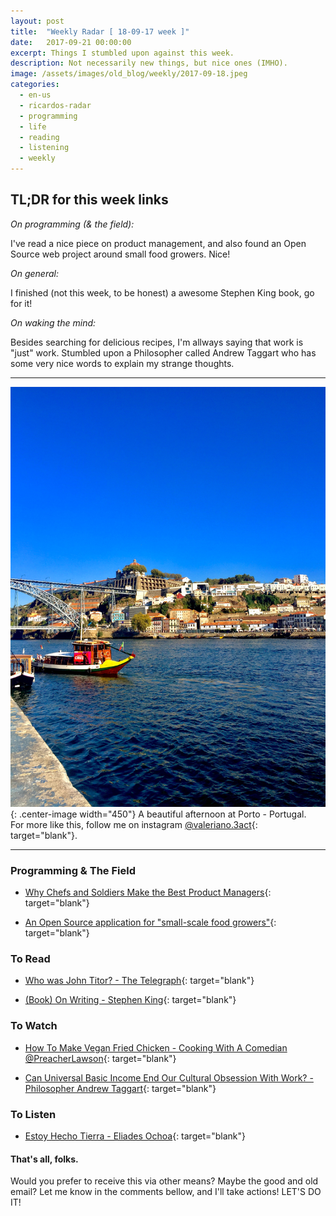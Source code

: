 ```yaml
---
layout: post
title:  "Weekly Radar [ 18-09-17 week ]"
date:   2017-09-21 00:00:00
excerpt: Things I stumbled upon against this week.
description: Not necessarily new things, but nice ones (IMHO).
image: /assets/images/old_blog/weekly/2017-09-18.jpeg
categories:
  - en-us
  - ricardos-radar
  - programming
  - life
  - reading
  - listening
  - weekly
---
```


## TL;DR for this week links

_On programming (& the field):_

I've read a nice piece on product management,
and also found an Open Source web project around small food growers. Nice!

_On general:_

I finished (not this week, to be honest) a awesome Stephen King book, go for it!

_On waking the mind:_

Besides searching for delicious recipes,
I'm allways saying that work is "just" work.
Stumbled upon a Philosopher called Andrew Taggart
who has some very nice words
to explain my strange thoughts.

---

![Porto - São Nicolau - Portugal (13/09/2017)](/assets/images/old_blog/weekly/2017-09-18.jpeg){: .center-image width="450"}
A beautiful afternoon at Porto - Portugal.<br />
For more like this,
follow me on instagram [@valeriano.3act](http://instagram.com/valeriano.3act){: target="blank"}.

---


### Programming & The Field

  - [Why Chefs and Soldiers Make the Best Product Managers](http://firstround.com/review/why-soldiers-and-chefs-make-the-best-product-managers){: target="blank"}

  - [An Open Source application for "small-scale food growers"](https://github.com/Growstuff/growstuff){: target="blank"}

### To Read

  - [Who was John Titor? - The Telegraph](http://www.telegraph.co.uk/news/science/11945420/Who-was-John-Titor-the-time-traveller-who-came-from-2036-to-warn-us-of-a-nuclear-war.html){: target="blank"}

  - [(Book) On Writing - Stephen King](https://www.amazon.com/Writing-Memoir-Craft-Stephen-King-ebook/dp/B003BVFZ4Q/ref=tmm_kin_swatch_0?_encoding=UTF8&qid=&sr=){: target="blank"}

### To Watch

  - [How To Make Vegan Fried Chicken - Cooking With A Comedian @PreacherLawson](https://www.youtube.com/watch?v=rpobL3EM2Zw){: target="blank"}

  - [Can Universal Basic Income End Our Cultural Obsession With Work? - Philosopher Andrew Taggart](https://www.youtube.com/watch?v=AWistojFP3w){: target="blank"}

### To Listen

  - [Estoy Hecho Tierra - Eliades Ochoa](https://www.youtube.com/watch?v=zWjYluOH51o){: target="blank"}

#### That's all, folks.

Would you prefer to
receive this via other means?
Maybe the good and old email?
Let me know in the comments bellow,
and I'll take actions!
LET'S DO IT!
